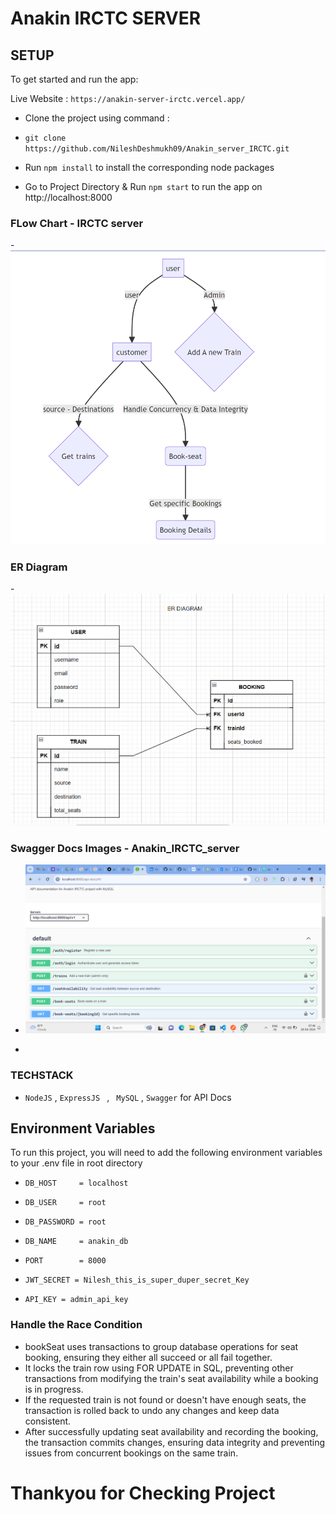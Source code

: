 # Anakin IRCTC SERVER

## SETUP
 
To get started and run the app:

Live Website : `https://anakin-server-irctc.vercel.app/`

- Clone the project using command : 

- ` git clone https://github.com/NileshDeshmukh09/Anakin_server_IRCTC.git `

- Run ` npm install ` to install the corresponding node packages

- Go to Project Directory &  Run ` npm start ` to run the app on http://localhost:8000

### FLow Chart - IRCTC server
-![FlowChart](https://github.com/NileshDeshmukh09/Anakin_server_IRCTC/blob/master/src/Images/flow-chart-IRCTC.png?raw=true)


### ER Diagram 
-![ERDiagram](https://github.com/NileshDeshmukh09/Anakin_server_IRCTC/blob/master/src/Images/ER-Diagram-IRCTC.png?raw=true)


### Swagger Docs Images - Anakin_IRCTC_server

- ![SwaggerAPI](https://github.com/NileshDeshmukh09/Anakin_server_IRCTC/blob/master/src/Images/swagger-Docs.png?raw=true)

- 
### TECHSTACK 

 - `NodeJS` , `ExpressJS ` , ` MySQL` , ` Swagger ` for API Docs







## Environment Variables

To run this project, you will need to add the following environment variables to your .env file in root directory

- ` DB_HOST     = localhost `
- ` DB_USER     = root `
- ` DB_PASSWORD = root `
- ` DB_NAME     = anakin_db `
- ` PORT        = 8000 `

- ` JWT_SECRET = Nilesh_this_is_super_duper_secret_Key `
- ` API_KEY = admin_api_key `

### Handle the Race Condition 

-  bookSeat uses transactions to group database operations for seat booking, ensuring they either all succeed or all fail together.
-  It locks the train row using FOR UPDATE in SQL, preventing other transactions from modifying the train's seat availability while a booking is in progress.
- If the requested train is not found or doesn't have enough seats, the transaction is rolled back to undo any changes and keep data consistent.
- After successfully updating seat availability and recording the booking, the transaction commits changes, ensuring data integrity and preventing issues from concurrent bookings on the same train.


# Thankyou for Checking Project
